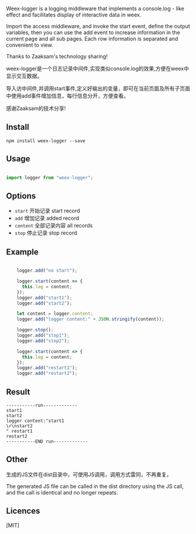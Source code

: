 Weex-logger is a logging middleware that implements a console.log - like effect and facilitates display of interactive data in weex.

Import the access middleware, and invoke the start event, define the output variables, then you can use the add event to increase information in the current page and all sub pages. Each row information is separated and convenient to view.

Thanks to Zaaksam's technology sharing!

weex-logger是一个日志记录中间件,实现类似console.log的效果,方便在weex中显示交互数据。

导入访中间件,并调用start事件,定义好输出的变量，即可在当前页面及所有子页面中使用add事件增加信息，每行信息分开，方便查看。

感谢Zaaksam的技术分享!

## Install

`npm install weex-logger --save`

## Usage

```ts

import logger from "weex-logger";

```

## Options

- `start` 开始记录 start record
- `add` 增加记录 added record
- `content` 全部记录内容 all records
- `stop` 停止记录 stop record

## Example

```ts

    logger.add("no start");

    logger.start(content => {
      this.log = content;
    });
    logger.add("start1");
    logger.add("start2");

    let content = logger.content;
    logger.add("logger content:" + JSON.stringify(content));

    logger.stop();
    logger.add("stop1");
    logger.add("stop2");

    logger.start(content => {
      this.log = content;
    });
    logger.add("restart1");
    logger.add("restart2");

```    

## Result

```
-----------run-------------
start1
start2
logger content:"start1
\r\nstart2
" restart1
restart2
-----------END run-------------

```



## Other

生成的JS文件在dist目录中，可使用JS调用，调用方式雷同，不再重复。

The generated JS file can be called in the dist directory using the JS call, and the call is identical and no longer repeats.

## Licences

[MIT]

